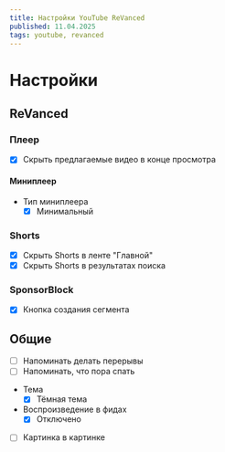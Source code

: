 ```yaml
---
title: Настройки YouTube ReVanced
published: 11.04.2025
tags: youtube, revanced
---
```

# Настройки
## ReVanced
### Плеер
- [x] Скрыть предлагаемые видео в конце просмотра

#### Миниплеер
- Тип миниплеера
    - [x] Минимальный

### Shorts
- [x] Скрыть Shorts в ленте "Главной"
- [x] Скрыть Shorts в результатах поиска

### SponsorBlock
- [x] Кнопка создания сегмента

## Общие
- [ ] Напоминать делать перерывы
- [ ] Напоминать, что пора спать
- Тема
    - [x] Тёмная тема
- Воспроизведение в фидах
    - [x] Отключено
- [ ] Картинка в картинке
